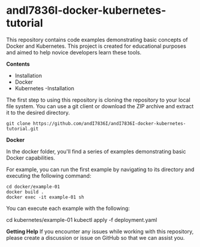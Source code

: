 # andI7836I-docker-kubernetes-tutorial
This repository contains code examples demonstrating basic concepts of Docker and Kubernetes. This project is created for educational purposes and aimed to help novice developers learn these tools.

**Contents**
- Installation
- Docker
- Kubernetes
-Installation

The first step to using this repository is cloning the repository to your local file system. You can use a git client or download the ZIP archive and extract it to the desired directory.

```
git clone https://github.com/andI7836I/andI7836I-docker-kubernetes-tutorial.git
```
**Docker**

In the docker folder, you'll find a series of examples demonstrating basic Docker capabilities.

For example, you can run the first example by navigating to its directory and executing the following command:

```
cd docker/example-01
docker build .
docker exec -it example-01 sh
```

You can execute each example with the following:

cd kubernetes/example-01
kubectl apply -f deployment.yaml

**Getting Help**
If you encounter any issues while working with this repository, please create a discussion or issue on GitHub so that we can assist you.
